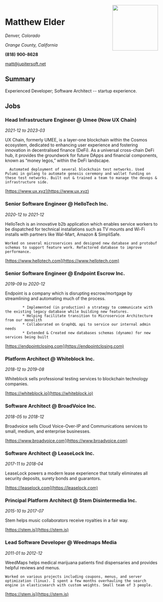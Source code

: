 <img style="float:right" width="150" src="https://i.imgur.com/7IxYT2p.jpg">

# Matthew Elder

_Denver, Colorado_

_Orange County, California_

**(818) 900-8628**

matt@jupitersoft.net

## Summary

Experienced Developer; Software Architect -- startup experience.
## Jobs

### Head Infrastructure Engineer @ Umee (Now UX Chain)

*2021-12 to 2023-03*

UX Chain, formerly UMEE, is a layer-one blockchain within the Cosmos ecosystem, dedicated to enhancing user experience and fostering innovation in decentralised finance (DeFi). As a universal cross-chain DeFi hub, it provides the groundwork for future DApps and financial components, known as “money legos,” within the DeFi landscape.

 
      Automated deployment of several blockchain test networks. Used Pulumi in golang to automate genesis ceremony and wallet funding on these test networks. Built out & trained a team to manage the devops & infrastructure side.
    

[https://www.ux.xyz](https://www.ux.xyz)

### Senior Software Engineer @ HelloTech Inc.

*2020-12 to 2021-12*

HelloTech is an innovative b2b application which enables service workers to be dispatched for technical installations such as TV mounts and Wi-Fi installs with partners like Wal-Mart, Amazon & SimpliSafe.

 
    Worked on several microservices and designed new database and protobuf schemas to support feature work. Refactored database to improve performance.
    

[https://www.hellotech.com](https://www.hellotech.com)

### Senior Software Engineer @ Endpoint Escrow Inc.

*2019-09 to 2020-12*

Endpoint is a company which is disrupting escrow/mortgage by streamlining and automating much of the process.

 
            * Implemented (in production) a strategy to communicate with the existing legacy database while building new features.
            * Helping facilitate transition to Microservice Architecture from our monolith
            * Collaborated on GraphQL api to service our internal admin needs
            * Extended & Created new databases schemas (dynamo) for new services being built
        

[https://endpointclosing.com](https://endpointclosing.com)

### Platform Architect @ Whiteblock Inc.

*2018-12 to 2019-08*

Whiteblock sells professional testing services to blockchain technology companies.

 
        

[https://whiteblock.io](https://whiteblock.io)

### Software Architect @ BroadVoice Inc.

*2018-05 to 2018-12*

Broadvoice sells Cloud Voice-Over-IP and Communications services to small, medium, and enterprise businesses.

 
        

[https://www.broadvoice.com](https://www.broadvoice.com)

### Software Architect @ LeaseLock Inc.

*2017-11 to 2018-04*

LeaseLock powers a modern lease experience that totally eliminates all security deposits, surety bonds and guarantors.

 
        

[https://leaselock.com](https://leaselock.com)

### Principal Platform Architect @ Stem Disintermedia Inc.

*2015-10 to 2017-07*

Stem helps music collaborators receive royalties in a fair way.

 
        

[https://stem.is](https://stem.is)

### Lead Software Developer @ Weedmaps Media

*2011-01 to 2012-12*

WeedMaps helps medical marijuana patients find dispensaries and provides helpful reviews and menus.

 
    Worked on various projects including coupons, menus, and server optimization (linux). I spent a few months overhauling the search engine in elasticsearch with custom weights. Small team of 3 people.
        

[https://stem.is](https://stem.is)
